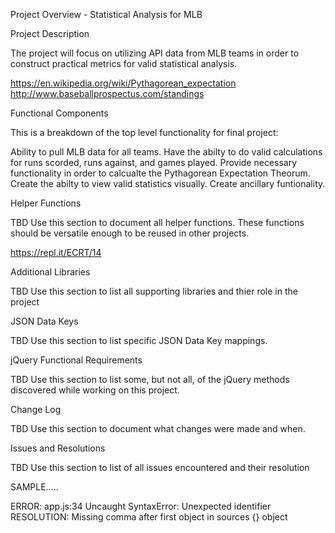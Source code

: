 Project Overview - Statistical Analysis for MLB

Project Description

The project will focus on utilizing API data from MLB teams in order to construct practical metrics for valid statistical analysis.

https://en.wikipedia.org/wiki/Pythagorean_expectation
http://www.baseballprospectus.com/standings

Functional Components

This is a breakdown of the top level functionality for final project:

Ability to pull MLB data for all teams.
Have the abilty to do valid calculations for runs scorded, runs against, and games played.
Provide necessary functionality in order to calcualte the Pythagorean Expectation Theorum.
Create the abilty to view valid statistics visually. 
Create ancillary funtionality.

Helper Functions

TBD Use this section to document all helper functions. These functions should be versatile enough to be reused in other projects.

https://repl.it/ECRT/14

Additional Libraries

TBD Use this section to list all supporting libraries and thier role in the project

JSON Data Keys

TBD Use this section to list specific JSON Data Key mappings.

jQuery Functional Requirements

TBD Use this section to list some, but not all, of the jQuery methods discovered while working on this project.

Change Log

TBD Use this section to document what changes were made and when.

Issues and Resolutions

TBD Use this section to list of all issues encountered and their resolution

SAMPLE.....

ERROR: app.js:34 Uncaught SyntaxError: Unexpected identifier
RESOLUTION: Missing comma after first object in sources {} object